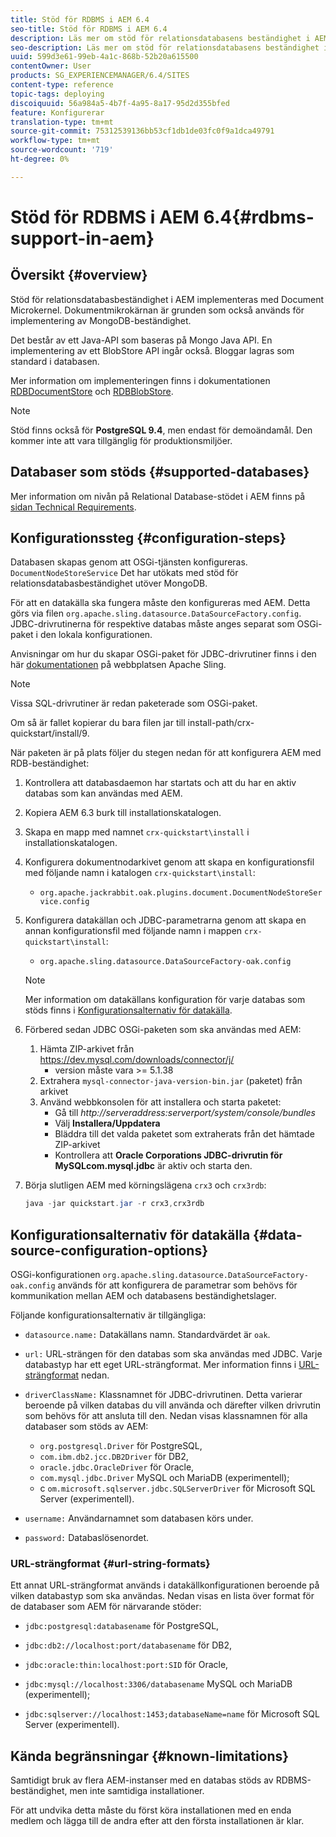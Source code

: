 ```yaml
---
title: Stöd för RDBMS i AEM 6.4
seo-title: Stöd för RDBMS i AEM 6.4
description: Läs mer om stöd för relationsdatabasens beständighet i AEM 6.4 och de tillgängliga konfigurationsalternativen.
seo-description: Läs mer om stöd för relationsdatabasens beständighet i AEM 6.4 och de tillgängliga konfigurationsalternativen.
uuid: 599d3e61-99eb-4a1c-868b-52b20a615500
contentOwner: User
products: SG_EXPERIENCEMANAGER/6.4/SITES
content-type: reference
topic-tags: deploying
discoiquuid: 56a984a5-4b7f-4a95-8a17-95d2d355bfed
feature: Konfigurerar
translation-type: tm+mt
source-git-commit: 75312539136bb53cf1db1de03fc0f9a1dca49791
workflow-type: tm+mt
source-wordcount: '719'
ht-degree: 0%

---
```



# Stöd för RDBMS i AEM 6.4{#rdbms-support-in-aem}

## Översikt {#overview}

Stöd för relationsdatabasbeständighet i AEM implementeras med Document Microkernel. Dokumentmikrokärnan är grunden som också används för implementering av MongoDB-beständighet.

Det består av ett Java-API som baseras på Mongo Java API. En implementering av ett BlobStore API ingår också. Bloggar lagras som standard i databasen.

Mer information om implementeringen finns i dokumentationen [RDBDocumentStore](https://jackrabbit.apache.org/oak/docs/apidocs/org/apache/jackrabbit/oak/plugins/document/rdb/RDBDocumentStore.html) och [RDBBlobStore](https://jackrabbit.apache.org/oak/docs/apidocs/org/apache/jackrabbit/oak/plugins/document/rdb/RDBBlobStore.html).

>[!NOTE]
>
>Stöd finns också för **PostgreSQL 9.4**, men endast för demoändamål. Den kommer inte att vara tillgänglig för produktionsmiljöer.

## Databaser som stöds {#supported-databases}

Mer information om nivån på Relational Database-stödet i AEM finns på [sidan Technical Requirements](/help/sites-deploying/technical-requirements.md).

## Konfigurationssteg {#configuration-steps}

Databasen skapas genom att OSGi-tjänsten konfigureras. `DocumentNodeStoreService` Det har utökats med stöd för relationsdatabasbeständighet utöver MongoDB.

För att en datakälla ska fungera måste den konfigureras med AEM. Detta görs via filen `org.apache.sling.datasource.DataSourceFactory.config`. JDBC-drivrutinerna för respektive databas måste anges separat som OSGi-paket i den lokala konfigurationen.

Anvisningar om hur du skapar OSGi-paket för JDBC-drivrutiner finns i den här [dokumentationen](https://wiki.eclipse.org/Create_and_Export_MySQL_JDBC_driver_bundle) på webbplatsen Apache Sling.

>[!NOTE]
>
>Vissa SQL-drivrutiner är redan paketerade som OSGi-paket.
>
>Om så är fallet kopierar du bara filen jar till install-path/crx-quickstart/install/9.

När paketen är på plats följer du stegen nedan för att konfigurera AEM med RDB-beständighet:

1. Kontrollera att databasdaemon har startats och att du har en aktiv databas som kan användas med AEM.
1. Kopiera AEM 6.3 burk till installationskatalogen.
1. Skapa en mapp med namnet `crx-quickstart\install` i installationskatalogen.
1. Konfigurera dokumentnodarkivet genom att skapa en konfigurationsfil med följande namn i katalogen `crx-quickstart\install`:

   * `org.apache.jackrabbit.oak.plugins.document.DocumentNodeStoreService.config`

1. Konfigurera datakällan och JDBC-parametrarna genom att skapa en annan konfigurationsfil med följande namn i mappen `crx-quickstart\install`:

   * `org.apache.sling.datasource.DataSourceFactory-oak.config`
   >[!NOTE]
   >
   >Mer information om datakällans konfiguration för varje databas som stöds finns i [Konfigurationsalternativ för datakälla](/help/sites-deploying/rdbms-support-in-aem.md#data-source-configuration-options).

1. Förbered sedan JDBC OSGi-paketen som ska användas med AEM:

   1. Hämta ZIP-arkivet från https://dev.mysql.com/downloads/connector/j/
      * version måste vara >= 5.1.38
   1. Extrahera `mysql-connector-java-version-bin.jar` (paketet) från arkivet
   1. Använd webbkonsolen för att installera och starta paketet:
      * Gå till *http://serveraddress:serverport/system/console/bundles*
      * Välj **Installera/Uppdatera**
      * Bläddra till det valda paketet som extraherats från det hämtade ZIP-arkivet
      * Kontrollera att **Oracle Corporations JDBC-drivrutin för MySQLcom.mysql.jdbc** är aktiv och starta den.

1. Börja slutligen AEM med körningslägena `crx3` och `crx3rdb`:

   ```java
   java -jar quickstart.jar -r crx3,crx3rdb
   ```

## Konfigurationsalternativ för datakälla {#data-source-configuration-options}

OSGi-konfigurationen `org.apache.sling.datasource.DataSourceFactory-oak.config` används för att konfigurera de parametrar som behövs för kommunikation mellan AEM och databasens beständighetslager.

Följande konfigurationsalternativ är tillgängliga:

* `datasource.name:` Datakällans namn. Standardvärdet är `oak`.

* `url:` URL-strängen för den databas som ska användas med JDBC. Varje databastyp har ett eget URL-strängformat. Mer information finns i [URL-strängformat](/help/sites-deploying/rdbms-support-in-aem.md#url-string-formats) nedan.

* `driverClassName:` Klassnamnet för JDBC-drivrutinen. Detta varierar beroende på vilken databas du vill använda och därefter vilken drivrutin som behövs för att ansluta till den. Nedan visas klassnamnen för alla databaser som stöds av AEM:

   * `org.postgresql.Driver` för PostgreSQL,
   * `com.ibm.db2.jcc.DB2Driver` för DB2,
   * `oracle.jdbc.OracleDriver` för Oracle,
   * `com.mysql.jdbc.Driver` MySQL och MariaDB (experimentell);
   * c `om.microsoft.sqlserver.jdbc.SQLServerDriver` för Microsoft SQL Server (experimentell).

* `username:` Användarnamnet som databasen körs under.

* `password:` Databaslösenordet.

### URL-strängformat {#url-string-formats}

Ett annat URL-strängformat används i datakällkonfigurationen beroende på vilken databastyp som ska användas. Nedan visas en lista över format för de databaser som AEM för närvarande stöder:

* `jdbc:postgresql:databasename` för PostgreSQL,

* `jdbc:db2://localhost:port/databasename` för DB2,
* `jdbc:oracle:thin:localhost:port:SID` för Oracle,
* `jdbc:mysql://localhost:3306/databasename` MySQL och MariaDB (experimentell);

* `jdbc:sqlserver://localhost:1453;databaseName=name` för Microsoft SQL Server (experimentell).

## Kända begränsningar {#known-limitations}

Samtidigt bruk av flera AEM-instanser med en databas stöds av RDBMS-beständighet, men inte samtidiga installationer.

För att undvika detta måste du först köra installationen med en enda medlem och lägga till de andra efter att den första installationen är klar.

